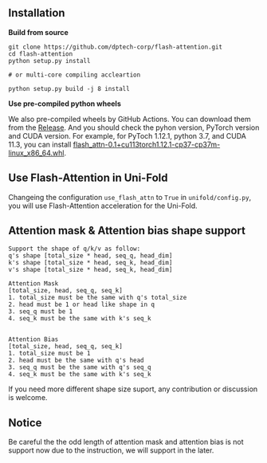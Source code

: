 
Installation
------------

**Build from source**

```
git clone https://github.com/dptech-corp/flash-attention.git
cd flash-attention
python setup.py install

# or multi-core compiling accleartion

python setup.py build -j 8 install
```

**Use pre-compiled python wheels**

We also pre-compiled wheels by GitHub Actions. You can download them from the [Release](https://github.com/dptech-corp/flash-attention/releases/). And you should check the pyhon version, PyTorch version and CUDA version. For example, for PyToch 1.12.1, python 3.7, and CUDA 11.3, you can install [flash_attn-0.1+cu113torch1.12.1-cp37-cp37m-linux_x86_64.whl](https://github.com/dptech-corp/flash-attention/releases/download/refs%2Fheads%2Fworkflow/flash_attn-0.1+cu113torch1.12.1-cp37-cp37m-linux_x86_64.whl). 




Use Flash-Attention in Uni-Fold
------------

Changeing the configuration `use_flash_attn` to `True` in `unifold/config.py`, you will use Flash-Attention acceleration for the Uni-Fold.


Attention mask & Attention bias shape support
------------

```
Support the shape of q/k/v as follow:
q's shape [total_size * head, seq_q, head_dim]
k's shape [total_size * head, seq_k, head_dim]
v's shape [total_size * head, seq_k, head_dim]

Attention Mask 
[total_size, head, seq_q, seq_k]
1. total_size must be the same with q's total_size
2. head must be 1 or head like shape in q
3. seq_q must be 1  
4. seq_k must be the same with k's seq_k 


Attention Bias
[total_size, head, seq_q, seq_k]
1. total_size must be 1
2. head must be the same with q's head
3. seq_q must be the same with q's seq_q
4. seq_k must be the same with k's seq_k
```

If you need more different shape size suport, any contribution or discussion is welcome. 


Notice
------------
Be careful the the odd length of attention mask and attention bias is not support now due to the instruction, we will support in the later.